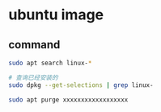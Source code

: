 # ubuntu image

## command

```bash
sudo apt search linux-*

# 查询已经安装的
sudo dpkg --get-selections | grep linux-

sudo apt purge xxxxxxxxxxxxxxxxxx
```
